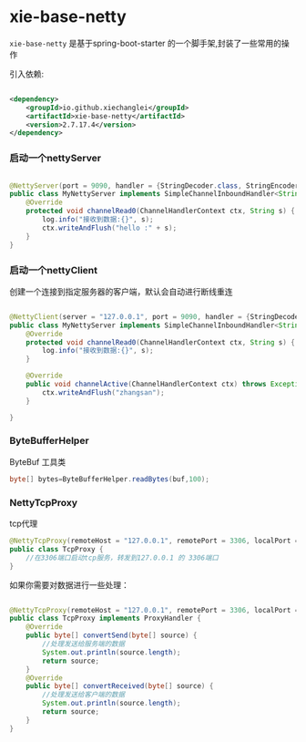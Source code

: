 # xie-base-netty

`xie-base-netty` 是基于spring-boot-starter 的一个脚手架,封装了一些常用的操作

引入依赖:

```xml

<dependency>
    <groupId>io.github.xiechanglei</groupId>
    <artifactId>xie-base-netty</artifactId>
    <version>2.7.17.4</version>
</dependency>
```

### 启动一个nettyServer

```java

@NettyServer(port = 9090, handler = {StringDecoder.class, StringEncoder.class})
public class MyNettyServer implements SimpleChannelInboundHandler<String> {
    @Override
    protected void channelRead0(ChannelHandlerContext ctx, String s) {
        log.info("接收到数据:{}", s);
        ctx.writeAndFlush("hello :" + s);
    }
}
```

### 启动一个nettyClient

创建一个连接到指定服务器的客户端，默认会自动进行断线重连

```java

@NettyClient(server = "127.0.0.1", port = 9090, handler = {StringDecoder.class, StringEncoder.class})
public class MyNettyServer implements SimpleChannelInboundHandler<String> {
    @Override
    protected void channelRead0(ChannelHandlerContext ctx, String s) {
        log.info("接收到数据:{}", s);
    }

    @Override
    public void channelActive(ChannelHandlerContext ctx) throws Exception {
        ctx.writeAndFlush("zhangsan");
    }

}
```

### ByteBufferHelper

ByteBuf 工具类

```java
byte[] bytes=ByteBufferHelper.readBytes(buf,100);
```

### NettyTcpProxy
tcp代理
```java
@NettyTcpProxy(remoteHost = "127.0.0.1", remotePort = 3306, localPort = 3307)
public class TcpProxy {
    //在3306端口启动tcp服务，转发到127.0.0.1 的 3306端口
}
```

如果你需要对数据进行一些处理：
```java

@NettyTcpProxy(remoteHost = "127.0.0.1", remotePort = 3306, localPort = 3307)
public class TcpProxy implements ProxyHandler {
    @Override
    public byte[] convertSend(byte[] source) {
        //处理发送给服务端的数据
        System.out.println(source.length);
        return source;
    }
    @Override
    public byte[] convertReceived(byte[] source) {
        //处理发送给客户端的数据
        System.out.println(source.length);
        return source;
    }
}
```